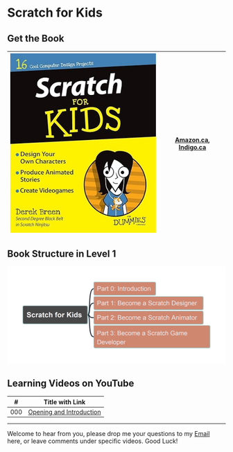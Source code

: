 # Scratch for Kids

## Get the Book

| ![bookcover](img/Scratch4Kids-bookcover.png) | [Amazon.ca](https://www.amazon.ca/Scratch-Kids-Dummies-Derek-Breen/dp/1119014875/), [Indigo.ca](https://www.indigo.ca/en-ca/scratch-for-kids-for-dummies/9781119014874.html) |
| --- | --- |

## Book Structure in Level 1

![Scratch4Kids-L1](img/Scratch4Kids-L1.png)

## Learning Videos on YouTube

| # | Title with Link |
| --- | --- |
| 000 | [Opening and Introduction]() |

---

Welcome to hear from you, please drop me your questions to my [Email](mailto:xiaoqizhao@outlook.com) here, or leave comments under specific videos. Good Luck!